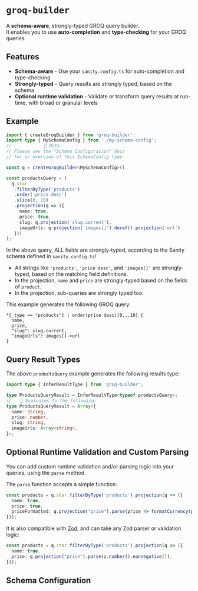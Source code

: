 # `groq-builder`

A **schema-aware**, strongly-typed GROQ query builder.  
It enables you to use **auto-completion** and **type-checking** for your GROQ queries. 

## Features

- **Schema-aware** - Use your `sanity.config.ts` for auto-completion and type-checking
- **Strongly-typed** - Query results are strongly typed, based on the schema
- **Optional runtime validation** - Validate or transform query results at run-time, with broad or granular levels

## Example

```ts
import { createGroqBuilder } from 'groq-builder';
import type { MySchemaConfig } from './my-schema-config';
//            ☝️ Note:
// Please see the "Schema Configuration" docs 
// for an overview of this SchemaConfig type 

const q = createGroqBuilder<MySchemaConfig>()

const productsQuery = (
  q.star
   .filterByType('products')
   .order('price desc')
   .slice(0, 10)
   .projection(q => ({
     name: true,
     price: true,
     slug: q.projection('slug.current'),
     imageUrls: q.projection('images[]').deref().projection('url')
   }))
);
```
In the above query, ALL fields are strongly-typed, according to the Sanity schema defined in `sanity.config.ts`!  

- All strings like `'products'`, `'price desc'`, and `'images[]'` are strongly-typed, based on the matching field definitions.
- In the projection, `name` and `price` are strongly-typed based on the fields of `product`.
- In the projection, sub-queries are strongly typed too.

This example generates the following GROQ query:
```groq
*[_type == "products"] | order(price desc)[0...10] {
  name,
  price,
  "slug": slug.current,
  "imageUrls": images[]->url
}
```


## Query Result Types

The above `productsQuery` example generates the following results type:

```ts
import type { InferResultType } from 'groq-builder';

type ProductsQueryResult = InferResultType<typeof productsQuery>;
//   👆 Evaluates to the following:
type ProductsQueryResult = Array<{
  name: string,
  price: number,
  slug: string,
  imageUrls: Array<string>,
}>;
```

## Optional Runtime Validation and Custom Parsing

You can add custom runtime validation and/or parsing logic into your queries, using the `parse` method.  

The `parse` function accepts a simple function:

```ts
const products = q.star.filterByType('products').projection(q => ({
  name: true,
  price: true,
  priceFormatted: q.projection("price").parse(price => formatCurrency(price)),
}));
```

It is also compatible with [Zod](https://zod.dev/), and can take any Zod parser or validation logic:
```ts
const products = q.star.filterByType('products').projection(q => ({
  name: true,
  price: q.projection("price").parse(z.number().nonnegative()),
}));
```

## Schema Configuration
